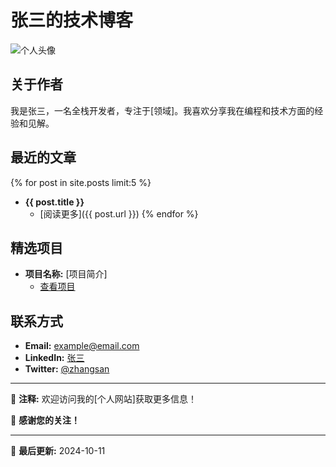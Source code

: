 # 张三的技术博客

![个人头像](https://via.placeholder.com/150 "张三")

## 关于作者

我是张三，一名全栈开发者，专注于[领域]。我喜欢分享我在编程和技术方面的经验和见解。

## 最近的文章

{% for post in site.posts limit:5 %}
- **{{ post.title }}**
  - [阅读更多]({{ post.url }})
{% endfor %}

## 精选项目

- **项目名称:** [项目简介]
  - [查看项目](https://example.com/project)

## 联系方式

- **Email:** example@email.com
- **LinkedIn:** [张三](https://www.linkedin.com/in/example)
- **Twitter:** [@zhangsan](https://twitter.com/zhangsan)

---

📝 **注释:** 欢迎访问我的[个人网站]获取更多信息！

🌟 **感谢您的关注！**

---

📝 **最后更新:** 2024-10-11
